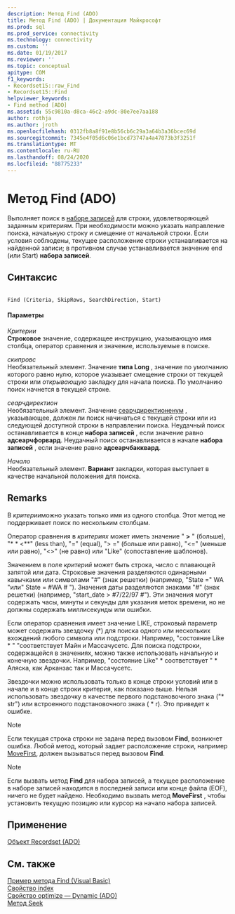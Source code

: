 ```yaml
---
description: Метод Find (ADO)
title: Метод Find (ADO) | Документация Майкрософт
ms.prod: sql
ms.prod_service: connectivity
ms.technology: connectivity
ms.custom: ''
ms.date: 01/19/2017
ms.reviewer: ''
ms.topic: conceptual
apitype: COM
f1_keywords:
- Recordset15::raw_Find
- Recordset15::Find
helpviewer_keywords:
- Find method [ADO]
ms.assetid: 55c9810a-d8ca-46c2-a9dc-80e7ee7aa188
author: rothja
ms.author: jroth
ms.openlocfilehash: 0312fb8a8f91e8b56cb6c29a3a64b3a36bcec69d
ms.sourcegitcommit: 7345e4f05d6c06e1bcd73747a4a47873b3f3251f
ms.translationtype: MT
ms.contentlocale: ru-RU
ms.lasthandoff: 08/24/2020
ms.locfileid: "88775233"
---
```

# <a name="find-method-ado"></a>Метод Find (ADO)
Выполняет поиск в [наборе записей](./recordset-object-ado.md) для строки, удовлетворяющей заданным критериям. При необходимости можно указать направление поиска, начальную строку и смещение от начальной строки. Если условия соблюдены, текущее расположение строки устанавливается на найденной записи; в противном случае устанавливается значение end (или Start) **набора записей**.  
  
## <a name="syntax"></a>Синтаксис  
  
```  
  
Find (Criteria, SkipRows, SearchDirection, Start)  
```  
  
#### <a name="parameters"></a>Параметры  
 *Критерии*  
 **Строковое** значение, содержащее инструкцию, указывающую имя столбца, оператор сравнения и значение, используемые в поиске.  
  
 *скипровс*  
 Необязательный элемент. Значение **типа Long** , значение по умолчанию которого равно нулю, которое указывает смещение строки от текущей строки или *открывающую* закладку для начала поиска. По умолчанию поиск начнется в текущей строке.  
  
 *сеарчдиректион*  
 Необязательный элемент. Значение [сеарчдиректионенум](./searchdirectionenum.md) , указывающее, должен ли поиск начинаться с текущей строки или из следующей доступной строки в направлении поиска. Неудачный поиск останавливается в конце **набора записей** , если значение равно **адсеарчфорвард**. Неудачный поиск останавливается в начале **набора записей** , если значение равно **адсеарчбакквард**.  
  
 *Начало*  
 Необязательный элемент. **Вариант** закладки, которая выступает в качестве начальной положения для поиска.  
  
## <a name="remarks"></a>Remarks  
 В *критерии*можно указать только имя из одного столбца. Этот метод не поддерживает поиск по нескольким столбцам.  
  
 Оператор сравнения в *критериях* может иметь значение " **>** " (больше), "* * \<**" (less than), "=" (equal), "> =" (больше или равно), "<=" (меньше или равно), "<>" (не равно) или "Like" (сопоставление шаблонов).  
  
 Значением в поле *критерий* может быть строка, число с плавающей запятой или дата. Строковые значения разделяются одинарными кавычками или символами "#" (знак решетки) (например, "State =" WA "или" State = #WA # "). Значения даты разделяются знаками "#" (знак решетки) (например, "start_date > #7/22/97 #"). Эти значения могут содержать часы, минуты и секунды для указания меток времени, но не должны содержать миллисекунды или ошибки.  
  
 Если оператор сравнения имеет значение LIKE, строковый параметр может содержать звездочку (*) для поиска одного или нескольких вхождений любого символа или подстроки. Например, "состояние Like \* " "соответствует Майн и Массачусетс. Для поиска подстроки, содержащейся в значениях, можно также использовать начальную и конечную звездочки. Например, "состояние Like" \* соответствует " \* Аляска, как Арканзас так и Массачусетс.  
  
 Звездочки можно использовать только в конце строки условий или в начале и в конце строки критерия, как показано выше. Нельзя использовать звездочку в качестве первого подстановочного знака ("* str") или встроенного подстановочного знака ( \* r). Это приведет к ошибке.  
  
> [!NOTE]
>  Если текущая строка строки не задана перед вызовом **Find**, возникнет ошибка. Любой метод, который задает расположение строки, например [MoveFirst](./movefirst-movelast-movenext-and-moveprevious-methods-ado.md), должен вызываться перед вызовом **Find**.  
  
> [!NOTE]
>  Если вызвать метод **Find** для набора записей, а текущее расположение в наборе записей находится в последней записи или конце файла (EOF), ничего не будет найдено. Необходимо вызвать метод **MoveFirst** , чтобы установить текущую позицию или курсор на начало набора записей.  
  
## <a name="applies-to"></a>Применение  
 [Объект Recordset (ADO)](./recordset-object-ado.md)  
  
## <a name="see-also"></a>См. также  
 [Пример метода Find (Visual Basic)](./find-method-example-vb.md)   
 [Свойство index](./index-property.md)   
 [Свойство optimize — Dynamic (ADO)](./optimize-property-dynamic-ado.md)   
 [Метод Seek](./seek-method.md)